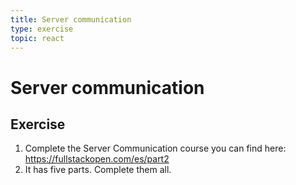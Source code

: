 ```yaml
---
title: Server communication
type: exercise
topic: react
---
```


# Server communication

## Exercise

1. Complete the Server Communication course you can find here: https://fullstackopen.com/es/part2
2. It has five parts. Complete them all.
